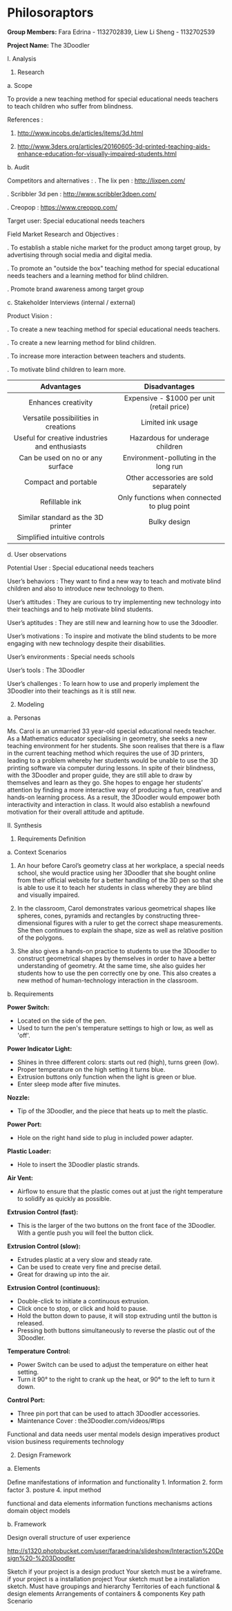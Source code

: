 # Philosoraptors

**Group Members:** Fara Edrina - 1132702839, Liew Li Sheng - 1132702539

**Project Name:** The 3Doodler


I. Analysis

1. Research

a. Scope

To provide a new teaching method for special educational needs teachers to teach children who suffer from blindness.

References :

1) http://www.incobs.de/articles/items/3d.html

2) http://www.3ders.org/articles/20160605-3d-printed-teaching-aids-enhance-education-for-visually-impaired-students.html

b. Audit

Competitors and alternatives : 
. The lix pen : http://lixpen.com/

. Scribbler 3d pen : http://www.scribbler3dpen.com/

. Creopop : https://www.creopop.com/

Target user: Special educational needs teachers

Field Market Research and Objectives :

. To establish a stable niche market for the product among target group, by advertising through social media and digital media.

. To promote an "outside the box" teaching method for special educational needs teachers and a learning method for blind children.

. Promote brand awareness among target group 


c. Stakeholder Interviews (internal / external)

Product Vision :

. To create a new teaching method for special educational needs teachers.

. To create a new learning method for blind children.

. To increase more interaction between teachers and students.

. To motivate blind children to learn more.

|                   **Advantages**                  |                 **Disadvantages**              |
|:-------------------------------------------------:|:----------------------------------------------:|
| Enhances creativity                               | Expensive - $1000 per unit (retail price)      |
| Versatile possibilities in creations              | Limited ink usage                              |
| Useful for creative industries and enthusiasts    | Hazardous for underage children                |
| Can be used on no or any surface                  | Environment-polluting in the long run          |
| Compact and portable                              | Other accessories are sold separately          |
| Refillable ink                                    | Only functions when connected to plug point    |
| Similar standard as the 3D printer                | Bulky design                                   |
| Simplified intuitive controls                     |                                                |

d. User observations

Potential User : Special educational needs teachers

User’s behaviors : They want to find a new way to teach and motivate blind children and also to introduce new technology to them.

User’s attitudes : They are curious to try implementing new technology into their teachings and to help motivate blind students.

User’s aptitudes : They are still new and learning how to use the 3doodler.

User’s motivations : To inspire and motivate the blind students to be more engaging with new technology despite their disabilities.

User’s environments : Special needs schools

User’s tools : The 3Doodler

User’s challenges : To learn how to use and properly implement the 3Doodler into their teachings as it is still new.

2. Modeling

a. Personas

Ms. Carol is an unmarried 33 year-old special educational needs teacher. As a Mathematics educator specialising in geometry, she seeks a new teaching environment for her students. She soon realises that there is a flaw in the current teaching method which requires the use of 3D printers, leading to a problem whereby her students would be unable to use the 3D printing software via computer during lessons. In spite of their blindness, with the 3Doodler and proper guide, they are still able to draw by themselves and learn as they go. She hopes to engage her students’ attention by finding a more interactive way of producing a fun, creative and hands-on learning process. As a result, the 3Doodler would empower both interactivity and interaction in class. It would also establish a newfound motivation for their overall attitude and aptitude.

II. Synthesis

1. Requirements Definition

a. Context Scenarios

1) An hour before Carol’s geometry class at her workplace, a special needs school, she would practice using her 3Doodler that she bought online from their official website for a better handling of the 3D pen so that she is able to use it to teach her students in class whereby they are blind and visually impaired.

2)  In the classroom, Carol demonstrates various geometrical shapes like spheres, cones, pyramids and rectangles by constructing three-dimensional figures with a ruler to get the correct shape measurements. She then continues to explain the shape, size as well as relative position of the polygons.

3) She also gives a hands-on practice to students to use the 3Doodler to construct geometrical shapes by themselves in order to have a better understanding of geometry. At the same time, she also guides her students how to use the pen correctly one by one. This also creates a new method of human-technology interaction in the classroom.

b. Requirements

**Power Switch:**
- Located on the side of the pen.
- Used to turn the pen's temperature settings to high or low, as well as 'off'.

**Power Indicator Light:**
- Shines in three different colors: starts out red (high), turns green (low).
- Proper temperature on the high setting it turns blue.
- Extrusion buttons only function when the light is green or blue.
- Enter sleep mode after five minutes.

**Nozzle:**
- Tip of the 3Doodler, and the piece that heats up to melt the plastic.

**Power Port:**
- Hole on the right hand side to plug in included power adapter.

**Plastic Loader:**
- Hole to insert the 3Doodler plastic strands.

**Air Vent:**
- Airflow to ensure that the plastic comes out at just the right temperature to solidify as quickly as possible.

**Extrusion Control (fast):**
- This is the larger of the two buttons on the front face of the 3Doodler. With a gentle push you will feel the button click.

**Extrusion Control (slow):**
- Extrudes plastic at a very slow and steady rate.
- Can be used to create very fine and precise detail.
- Great for drawing up into the air.

**Extrusion Control (continuous):**
- Double-click to initiate a continuous extrusion.
- Click once to stop, or click and hold to pause.
- Hold the button down to pause, it will stop extruding until the button is released.
- Pressing both buttons simultaneously to reverse the plastic out of the 3Doodler.

**Temperature Control:**
- Power Switch can be used to adjust the temperature on either heat setting.
- Turn it 90° to the right to crank up the heat, or 90° to the left to turn it down.

**Control Port:**
- Three pin port that can be used to attach 3Doodler accessories.
- Maintenance Cover : the3Doodler.com/videos/#tips

Functional and data needs
user mental models
design imperatives
product vision
business requirements
technology

2. Design Framework

a. Elements

Deﬁne manifestations of information and functionality 1. Information 2. form factor 3. posture 4. input method

functional and data elements
information
functions
mechanisms
actions
domain object models

b. Framework

Design overall structure of user experience

http://s1320.photobucket.com/user/faraedrina/slideshow/Interaction%20Design%20-%203Doodler

Sketch
if your project is a design product
Your sketch must be a wireframe.
if your project is a installation project
Your sketch must be a installation sketch.
Must have
groupings and hierarchy
Territories of each functional & design elements
Arrangements of containers & components
Key path Scenario
